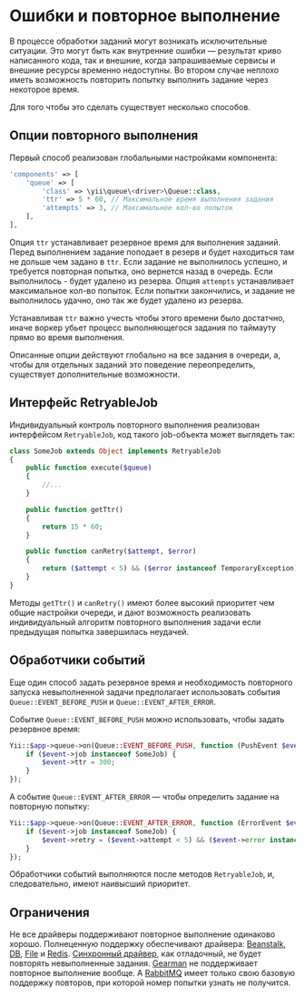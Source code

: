 Ошибки и повторное выполнение
=============================

В процессе обработки заданий могут возникать исключительные ситуации. Это могут быть как внутренние
ошибки — результат криво написанного кода, так и внешние, когда запрашиваемые сервисы и внешние
ресурсы временно недоступны. Во втором случае неплохо иметь возможность повторить попытку выполнить
задание через некоторое время.

Для того чтобы это сделать существует несколько способов.

Опции повторного выполнения
---------------------------

Первый способ реализован глобальными настройками компонента:
 
```php
'components' => [
    'queue' => [
        'class' => \yii\queue\<driver>\Queue::class,
        'ttr' => 5 * 60, // Максимальное время выполнения задания 
        'attempts' => 3, // Максимальное кол-во попыток
    ],
],
```

Опция `ttr` устанавливает резервное время для выполнения заданий. Перед выполнением задание поподает
в резерв и будет находиться там не дольше чем задано в `ttr`. Если задание не выполнилось успешно,
и требуется повторная попытка, оно вернется назад в очередь. Если выполнилось - будет удалено
из резерва. Опция `attempts` устанавливает максимальное кол-во попыток. Если попытки закончились,
и задание не выполнилось удачно, оно так же будет удалено из резерва.

Устанавливая `ttr` важно учесть чтобы этого времени было достатчно, иначе воркер убьет процесс
выполняющегося задания по таймауту прямо во время выполнения.

Описанные опции действуют глобально на все задания в очереди, а, чтобы для отдельных заданий это
поведение переопределить, существует дополнительные возможности.

Интерфейс RetryableJob
----------------------

Индивидуальный контроль повторного выполнения реализован интерфейсом `RetryableJob`, код такого
job-объекта может выглядеть так:

```php
class SomeJob extends Object implements RetryableJob
{
    public function execute($queue)
    {
        //...
    }

    public function getTtr()
    {
        return 15 * 60;
    }

    public function canRetry($attempt, $error)
    {
        return ($attempt < 5) && ($error instanceof TemporaryException);
    }
}
```

Методы `getTtr()` и `canRetry()` имеют более высокий приоритет чем общие настройки очереди, и дают
возможность реализовать индивидуальный алгоритм повторного выполнения задачи если предыдущая попытка
завершилась неудачей.

Обработчики событий
-------------------

Еще один способ задать резервное время и необходимость повторного запуска невыполненной задачи
предполагает использовать события `Queue::EVENT_BEFORE_PUSH` и `Queue::EVENT_AFTER_ERROR`.

Событие `Queue::EVENT_BEFORE_PUSH` можно использовать, чтобы задать резервное время:

```php
Yii::$app->queue->on(Queue::EVENT_BEFORE_PUSH, function (PushEvent $event) {
    if ($event->job instanceof SomeJob) {
        $event->ttr = 300;
    }
});
```

А событие `Queue::EVENT_AFTER_ERROR` — чтобы определить задание на повторную попытку:

```php
Yii::$app->queue->on(Queue::EVENT_AFTER_ERROR, function (ErrorEvent $event) {
    if ($event->job instanceof SomeJob) {
        $event->retry = ($event->attempt < 5) && ($event->error instanceof TemporaryException);
    }
});
```

Обработчики событий выполняются после методов `RetryableJob`, и, следовательно, имеют наивысший
приоритет.

Ограничения
-----------

Не все драйверы поддерживают повторное выполнение одинаково хорошо. Полнеценную поддержку
обеспечивают драйвера: [Beanstalk], [DB], [File] и [Redis]. [Синхронный драйвер], как отладочный,
не будет повторять невыполненные задания. [Gearman] не поддерживает повторное выполнение вообще.
А [RabbitMQ] имеет только свою базовую поддержку повторов, при которой номер попытки узнать
не получится.    

[Beanstalk]: driver-beanstalk.md
[DB]: driver-db.md
[File]: driver-file.md
[Redis]: driver-redis.md
[Синхронный драйвер]: driver-sync.md
[Gearman]: driver-gearman.md
[RabbitMQ]: driver-amqp.md